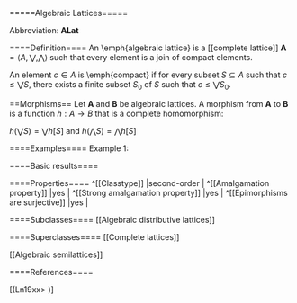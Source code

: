 =====Algebraic Lattices=====

Abbreviation: **ALat**

====Definition====
An \emph{algebraic lattice} is a [[complete lattice]] $\mathbf{A}=\langle A,\bigvee,\bigwedge\rangle$ such that
every element is a join of compact elements.

An element $c\in A$ is \emph{compact} if for every subset $S\subseteq A$ such that $c\le\bigvee S$, there exists
a finite subset $S_0$ of $S$ such that $c\le\bigvee S_0$.

==Morphisms==
Let $\mathbf{A}$ and $\mathbf{B}$ be algebraic lattices. 
A morphism from $\mathbf{A}$ to $\mathbf{B}$ is a function $h:A\rightarrow B$ that is a complete homomorphism: 

$h(\bigvee S)=\bigvee h[S] \mbox{ and } h(\bigwedge S)=\bigwedge h[S]$

====Examples====
Example 1: 

====Basic results====


====Properties====
^[[Classtype]]  |second-order |
^[[Amalgamation property]]  |yes |
^[[Strong amalgamation property]]  |yes |
^[[Epimorphisms are surjective]]  |yes |


====Subclasses====
[[Algebraic distributive lattices]] 


====Superclasses====
[[Complete lattices]] 

[[Algebraic semilattices]] 


====References====

[(Ln19xx>
)]



